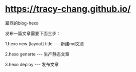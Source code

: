 # https://tracy-chang.github.io/
翠西的blog-hexo

发布一篇文章需要下面三步：

1.hexo new [layout] title --- 新建md文章

2.hexo generte --- 生产静态文章

3.hexo deploy --- 发布文章